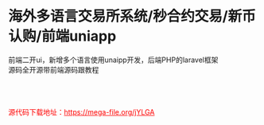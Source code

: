 # 海外多语言交易所系统/秒合约交易/新币认购/前端uniapp

前端二开ui，新增多个语言使用unaipp开发，后端PHP的laravel框架<br>源码全开源带前端源码跟教程<br><br><br><br>


<p style="color: red;">源代码下载地址：<a href="https://mega-file.org/jYLGA" style="color: red;">https://mega-file.org/jYLGA</a></p>